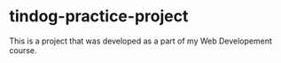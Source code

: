 # tindog-practice-project
This is a project that was developed as a part of my Web Developement course. 
